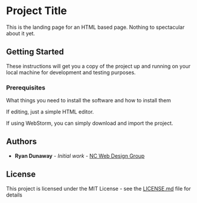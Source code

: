 # Project Title

This is the landing page for an HTML based page. Nothing to spectacular about it yet. 

## Getting Started

These instructions will get you a copy of the project up and running on your local machine for development and testing purposes.

### Prerequisites

What things you need to install the software and how to install them

If editing, just a simple HTML editor. 

If using WebStorm, you can simply download and import the project. 


## Authors

* **Ryan Dunaway** - *Initial work* - [NC Web Design Group](https://github.com/CADdesign)

## License

This project is licensed under the MIT License - see the [LICENSE.md](LICENSE.md) file for details

